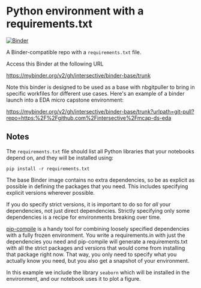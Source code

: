 # Python environment with a requirements.txt

[![Binder](http://mybinder.org/badge_logo.svg)](http://mybinder.org/v2/gh/intersective/binder-base/trunk)

A Binder-compatible repo with a `requirements.txt` file.

Access this Binder at the following URL

https://mybinder.org/v2/gh/intersective/binder-base/trunk

Note this binder is designed to be used as a base with nbgitpuller to bring in specific workfiles for different
use cases. Here's an example of a binder launch into a EDA micro capstone environment:

https://mybinder.org/v2/gh/intersective/binder-base/trunk?urlpath=git-pull?repo=https:%2F%2Fgithub.com%2Fintersective%2Fmcap-ds-eda

## Notes
The `requirements.txt` file should list all Python libraries that your notebooks
depend on, and they will be installed using:

```
pip install -r requirements.txt
```

The base Binder image contains no extra dependencies, so be as
explicit as possible in defining the packages that you need. This includes
specifying explicit versions wherever possible.

If you do specify strict versions, it is important to do so for *all*
your dependencies, not just direct dependencies.
Strictly specifying only some dependencies is a recipe for environments
breaking over time.

[pip-compile](https://github.com/jazzband/pip-tools/) is a handy
tool for combining loosely specified dependencies with a fully frozen environment.
You write a requirements.in with just the dependencies you need
and pip-compile will generate a requirements.txt with all the strict packages and versions that would come from installing that package right now.
That way, you only need to specify what you actually know you need,
but you also get a snapshot of your environment.

In this example we include the library `seaborn` which will be installed in
the environment, and our notebook uses it to plot a figure.
